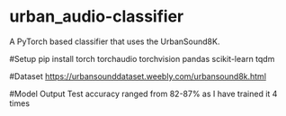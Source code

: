 # urban_audio-classifier
A PyTorch based classifier that uses the UrbanSound8K.

#Setup
pip install torch torchaudio torchvision pandas scikit-learn tqdm

#Dataset
https://urbansounddataset.weebly.com/urbansound8k.html

#Model Output
Test accuracy ranged from 82-87% as I have trained it 4 times

